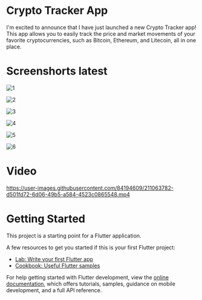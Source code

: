 # Crypto Tracker App

I'm excited to announce that I have just launched a new Crypto Tracker app! This app allows you to easily track the price and market movements of your favorite cryptocurrencies, such as Bitcoin, Ethereum, and Litecoin, all in one place.

# Screenshorts latest

![1](https://user-images.githubusercontent.com/84194609/211063894-f80eb9af-f391-4037-acb4-f339902f7690.png)

![2](https://user-images.githubusercontent.com/84194609/211063672-7c99bc77-4424-4711-ba15-bc9dd63776f0.png)

![3](https://user-images.githubusercontent.com/84194609/211063687-d1bc669e-da33-4bea-9308-89ef926ffa97.png)

![4](https://user-images.githubusercontent.com/84194609/211063694-de85d27d-0afe-44a7-9415-16fb63130891.png)

![5](https://user-images.githubusercontent.com/84194609/211063706-3071cd6d-7faa-402b-80ae-8b38cbecdddc.png)

![6](https://user-images.githubusercontent.com/84194609/211063709-122a65cc-7940-42d0-a960-cbec98452311.png)

# Video

https://user-images.githubusercontent.com/84194609/211063782-d501fd72-6d06-49b5-a584-4523c0865548.mp4


# Getting Started

This project is a starting point for a Flutter application.

A few resources to get you started if this is your first Flutter project:

- [Lab: Write your first Flutter app](https://docs.flutter.dev/get-started/codelab)
- [Cookbook: Useful Flutter samples](https://docs.flutter.dev/cookbook)

For help getting started with Flutter development, view the
[online documentation](https://docs.flutter.dev/), which offers tutorials,
samples, guidance on mobile development, and a full API reference.
